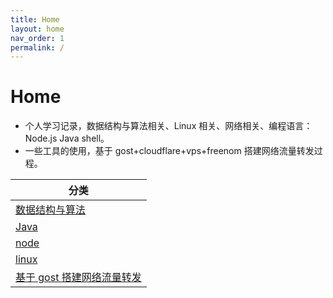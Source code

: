 ```yaml
---
title: Home
layout: home
nav_order: 1
permalink: /
---
```

# Home

- 个人学习记录，数据结构与算法相关、Linux 相关、网络相关、编程语言：Node.js Java shell。
- 一些工具的使用，基于 gost+cloudflare+vps+freenom 搭建网络流量转发过程。


| 分类                  |
|---------------------|
| [数据结构与算法](/docs/algo) |
| [Java](/docs/java)  |
| [node](/docs/node)  |
| [linux](/docs/linux) |
| [基于 gost 搭建网络流量转发](/docs/gost) |
